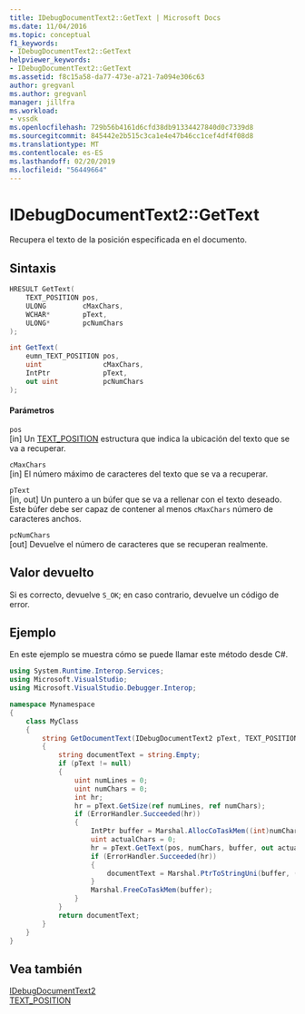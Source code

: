 ```yaml
---
title: IDebugDocumentText2::GetText | Microsoft Docs
ms.date: 11/04/2016
ms.topic: conceptual
f1_keywords:
- IDebugDocumentText2::GetText
helpviewer_keywords:
- IDebugDocumentText2::GetText
ms.assetid: f8c15a58-da77-473e-a721-7a094e306c63
author: gregvanl
ms.author: gregvanl
manager: jillfra
ms.workload:
- vssdk
ms.openlocfilehash: 729b56b4161d6cfd38db91334427840d0c7339d8
ms.sourcegitcommit: 845442e2b515c3ca1e4e47b46cc1cef4df4f08d8
ms.translationtype: MT
ms.contentlocale: es-ES
ms.lasthandoff: 02/20/2019
ms.locfileid: "56449664"
---
```

# <a name="idebugdocumenttext2gettext"></a>IDebugDocumentText2::GetText
Recupera el texto de la posición especificada en el documento.

## <a name="syntax"></a>Sintaxis

```cpp
HRESULT GetText(
    TEXT_POSITION pos,
    ULONG         cMaxChars,
    WCHAR*        pText,
    ULONG*        pcNumChars
);
```

```csharp
int GetText(
    eumn_TEXT_POSITION pos,
    uint               cMaxChars,
    IntPtr             pText,
    out uint           pcNumChars
);
```

#### <a name="parameters"></a>Parámetros
`pos`  
[in] Un [TEXT_POSITION](../../../extensibility/debugger/reference/text-position.md) estructura que indica la ubicación del texto que se va a recuperar.

`cMaxChars`  
[in] El número máximo de caracteres del texto que se va a recuperar.

`pText`  
[in, out] Un puntero a un búfer que se va a rellenar con el texto deseado. Este búfer debe ser capaz de contener al menos `cMaxChars` número de caracteres anchos.

`pcNumChars`  
[out] Devuelve el número de caracteres que se recuperan realmente.

## <a name="return-value"></a>Valor devuelto
Si es correcto, devuelve `S_OK`; en caso contrario, devuelve un código de error.

## <a name="example"></a>Ejemplo
En este ejemplo se muestra cómo se puede llamar este método desde C#.

```csharp
using System.Runtime.Interop.Services;
using Microsoft.VisualStudio;
using Microsoft.VisualStudio.Debugger.Interop;

namespace Mynamespace
{
    class MyClass
    {
        string GetDocumentText(IDebugDocumentText2 pText, TEXT_POSITION pos)
        {
            string documentText = string.Empty;
            if (pText != null)
            {
                uint numLines = 0;
                uint numChars = 0;
                int hr;
                hr = pText.GetSize(ref numLines, ref numChars);
                if (ErrorHandler.Succeeded(hr))
                {
                    IntPtr buffer = Marshal.AllocCoTaskMem((int)numChars * sizeof(char));
                    uint actualChars = 0;
                    hr = pText.GetText(pos, numChars, buffer, out actualChars);
                    if (ErrorHandler.Succeeded(hr))
                    {
                        documentText = Marshal.PtrToStringUni(buffer, (int)actualChars);
                    }
                    Marshal.FreeCoTaskMem(buffer);
                }
            }
            return documentText;
        }
    }
}
```

## <a name="see-also"></a>Vea también
[IDebugDocumentText2](../../../extensibility/debugger/reference/idebugdocumenttext2.md)  
[TEXT_POSITION](../../../extensibility/debugger/reference/text-position.md)
